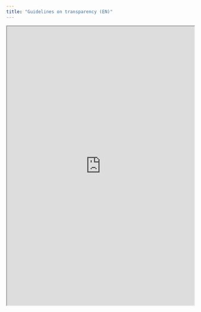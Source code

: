 ```yaml
---
title: "Guidelines on transparency (EN)"
---
```



<iframe height="750" width="100%" src="https://ewelton.github.io/ktest/wiki.html#Guidelines%20on%20transparency%20(EN)"></iframe>
